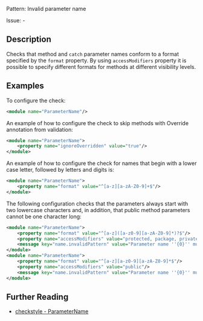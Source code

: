 Pattern: Invalid parameter name

Issue: -

## Description

Checks that method and `catch` parameter names conform to a format specified by the `format` property. By using `accessModifiers` property it is possible to specify different formats for methods at different visibility levels. 

## Examples

To configure the check: 


```xml
<module name="ParameterName"/>
```
        

An example of how to configure the check to skip methods with Override annotation from validation: 


```xml
<module name="ParameterName">
    <property name="ignoreOverridden" value="true"/>
</module>
```
 

An example of how to configure the check for names that begin with a lower case letter, followed by letters and digits is: 


```xml
<module name="ParameterName">
    <property name="format" value="^[a-z][a-zA-Z0-9]+$"/>
</module>
```
        

The following configuration checks that the parameters always start with two lowercase characters and, in addition, that public method parameters cannot be one character long: 


```xml
<module name="ParameterName">
    <property name="format" value="^[a-z]([a-z0-9][a-zA-Z0-9]*)?$"/>
    <property name="accessModifiers" value="protected, package, private"/>
    <message key="name.invalidPattern" value="Parameter name ''{0}'' must match pattern ''{1}''"/>
</module>
<module name="ParameterName">
    <property name="format" value="^[a-z][a-z0-9][a-zA-Z0-9]*$"/>
    <property name="accessModifiers" value="public"/>
    <message key="name.invalidPattern" value="Parameter name ''{0}'' must match pattern ''{1}''"/>
</module>
```

## Further Reading

* [checkstyle - ParameterName](https://checkstyle.sourceforge.io/checks/naming/parametername.html#ParameterName)
